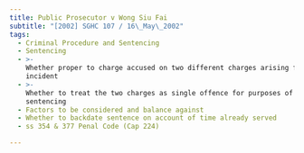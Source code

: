```yaml
---
title: Public Prosecutor v Wong Siu Fai
subtitle: "[2002] SGHC 107 / 16\_May\_2002"
tags:
  - Criminal Procedure and Sentencing
  - Sentencing
  - >-
    Whether proper to charge accused on two different charges arising from same
    incident
  - >-
    Whether to treat the two charges as single offence for purposes of
    sentencing
  - Factors to be considered and balance against
  - Whether to backdate sentence on account of time already served
  - ss 354 & 377 Penal Code (Cap 224)

---
```


